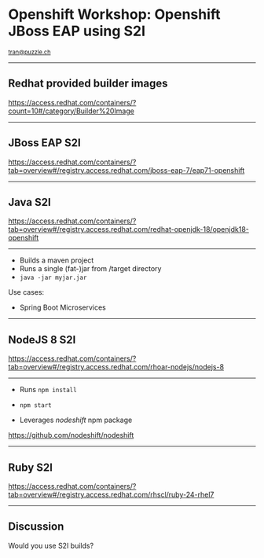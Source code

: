 # Openshift Workshop: Openshift JBoss EAP using S2I

<small>tran@puzzle.ch</small>

<!-- .slide: class="master01" -->

---

## Redhat provided builder images

https://access.redhat.com/containers/?count=10#/category/Builder%20Image

---

## JBoss EAP S2I

https://access.redhat.com/containers/?tab=overview#/registry.access.redhat.com/jboss-eap-7/eap71-openshift

---

## Java S2I

https://access.redhat.com/containers/?tab=overview#/registry.access.redhat.com/redhat-openjdk-18/openjdk18-openshift

----

* Builds a maven project
* Runs a single (fat-)jar from /target directory
* `java -jar myjar.jar`

Use cases:

* Spring Boot Microservices

---

## NodeJS 8 S2I

https://access.redhat.com/containers/?tab=overview#/registry.access.redhat.com/rhoar-nodejs/nodejs-8

----

* Runs `npm install`
* `npm start`

* Leverages *nodeshift* npm package

https://github.com/nodeshift/nodeshift

---

## Ruby S2I

https://access.redhat.com/containers/?tab=overview#/registry.access.redhat.com/rhscl/ruby-24-rhel7

---

## Discussion

Would you use S2I builds?